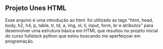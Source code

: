 <h2>Projeto Unes HTML</h2>
<p>Esse arquivo é uma introdução ao html. foi utilizado as tags "html, head, body, h2, h4, p, table, tr, td, a, img, ol, li, input, form, br e atributos" para desenvolver uma estrutura básica em HTML que resultou no projeto inicial do curso fullstack python que estou buscando me aperfeiçoar em programação.</p>
